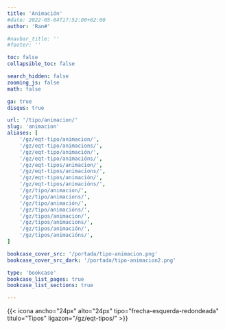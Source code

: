```yaml
---
title: 'Animación'
#date: 2022-05-04T17:52:00+02:00
author: 'Ran#'

#navbar_title: ''
#footer: ''

toc: false
collapsible_toc: false

search_hidden: false
zooming_js: false
math: false

ga: true
disqus: true

url: '/tipo/animacion/'
slug: 'animacion'
aliases: [
    '/gz/eqt-tipo/animacion/',
    '/gz/eqt-tipo/animacions/',
    '/gz/eqt-tipo/animación/',
    '/gz/eqt-tipo/animacións/',
    '/gz/eqt-tipos/animacion/',
    '/gz/eqt-tipos/animacions/',
    '/gz/eqt-tipos/animación/',
    '/gz/eqt-tipos/animacións/',
    '/gz/tipo/animacion/',
    '/gz/tipo/animacions/',
    '/gz/tipo/animación/',
    '/gz/tipo/animacións/',
    '/gz/tipos/animacion/',
    '/gz/tipos/animacions/',
    '/gz/tipos/animación/',
    '/gz/tipos/animacións/',
]

bookcase_cover_src: '/portada/tipo-animacion.png'
bookcase_cover_src_dark: '/portada/tipo-animacion2.png'

type: 'bookcase'
bookcase_list_pages: true
bookcase_list_sections: true

---
```


{{< icona ancho="24px" alto="24px" tipo="frecha-esquerda-redondeada" titulo="Tipos" ligazon="/gz/eqt-tipos/" >}}
